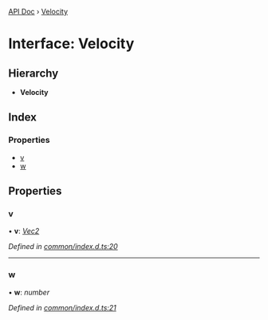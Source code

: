 [API Doc](../README.md) › [Velocity](velocity.md)

# Interface: Velocity

## Hierarchy

* **Velocity**

## Index

### Properties

* [v](velocity.md#v)
* [w](velocity.md#w)

## Properties

###  v

• **v**: *[Vec2](vec2.md)*

*Defined in [common/index.d.ts:20](https://github.com/shakiba/planck.js/blob/49dcd19/lib/common/index.d.ts#L20)*

___

###  w

• **w**: *number*

*Defined in [common/index.d.ts:21](https://github.com/shakiba/planck.js/blob/49dcd19/lib/common/index.d.ts#L21)*
